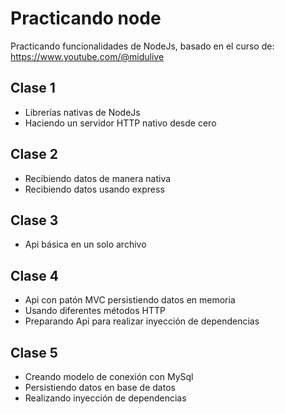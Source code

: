 # Practicando node
Practicando funcionalidades de NodeJs, basado en el curso de: https://www.youtube.com/@midulive

## Clase 1
- Librerías nativas de NodeJs
- Haciendo un servidor HTTP nativo desde cero
## Clase 2
- Recibiendo datos de manera nativa
- Recibiendo datos usando express

## Clase 3
- Api básica en un solo archivo

## Clase 4
- Api con patón MVC persistiendo datos en memoria
- Usando diferentes métodos HTTP 
- Preparando Api para realizar inyección de dependencias

## Clase 5
- Creando modelo de conexión con MySql
- Persistiendo datos en base de datos
- Realizando inyección de dependencias 